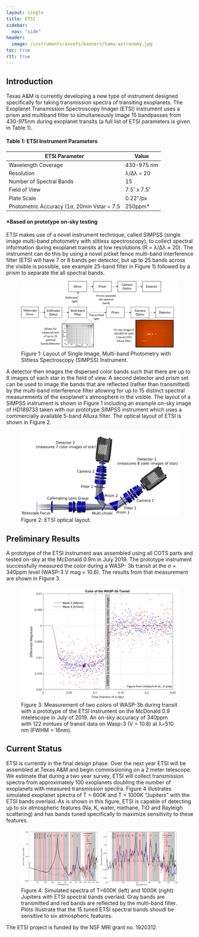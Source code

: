 ```yaml
---
layout: single
title: ETSI
sidebar:
  nav: "side"
header:
  image: /instruments/assets/banners/tamu-astronomy.jpg
toc: true
rtt: true
---
```

## Introduction
Texas A&amp;M is currently developing a new type of instrument designed specifically for taking
transmission spectra of transiting exoplanets. The Exoplanet Transmission Spectroscopy Imager (ETSI)
instrument uses a prism and multiband filter to simultaneously image 15 bandpasses from 430-975nm
during exoplanet transits (a full list of ETSI parameters is given in Table 1).

#### Table 1: ETSI Instrument Parameters

|ETSI Parameter|Value|
|------|------|
|Wavelength Coverage|430-975 nm|
|Resolution|&lambda;/&Delta;&lambda; = 20|
|Number of Spectral Bands|15|
|Field of View|7.5' x 7.5'|
|Plate Scale|0.22"/px|
|Photometric Accuracy (1&sigma;, 20min Vstar = 7.5|250ppm*|

#### *Based on prototype on-sky testing

ETSI makes use of a novel instrument technique, called SIMPSS (single image multi-band photometry
with slitless spectroscopy), to collect spectral information during exoplanet transits at low resolutions (R
= λ/Δλ ≈ 20). The instrument can do this by using a novel picket fence multi-band interference filter (ETSI
will have 7 or 8 bands per detector, but up to 25 bands across the visible is possible, see example 25-band filter in Figure 1) followed by a prism to separate the all spectral bands.
<figure>
  <a href="/instruments/assets/etsi/Figure1_blockDiagram.jpg" target="_blank"><img src="/instruments/assets/etsi/Figure1_blockDiagram.jpg" alt="Block Diagram"></a>
  <figcaption>Figure 1: Layout of Single Image, Multi-band Photometry with Slitless Spectroscopy (SIMPSS) Instrument.</figcaption>
</figure>
A detector then images the dispersed color bands such that there are up to 8 images of each star in the field of view. A second detector and prism set can be used to image the bands that are reflected (rather than transmitted) by
the multi-band interference filter allowing for up to 15 distinct spectral measurements of the
exoplanet&#39;s atmosphere in the visible. The layout of a SIMPSS instrument is shown in Figure 1 including
an example on-sky image of HD189733 taken with our prototype SIMPSS instrument which uses a
commercially available 5-band Alluxa filter. The optical layout of ETSI is shown in Figure 2.
<figure>
  <a href="/instruments/assets/etsi/Figure2_OpticalLayout.jpg" target="_blank"><img src="/instruments/assets/etsi/Figure2_OpticalLayout.jpg" alt="Optical Layout"></a>
  <figcaption>Figure 2: ETSI optical layout.</figcaption>
</figure>

## Preliminary Results
A prototype of the ETSI instrument was assembled using all COTS parts and tested on-sky at the
McDonald 0.9m in July 2019. The prototype instrument successfully measured the color during a WASP-
3b transit at the σ = 340ppm level (WASP-3 V mag = 10.6). The results from that measurement are shown
in Figure 3.
<figure>
  <a href="/instruments/assets/etsi/Figure3_OnSkyData.jpg" target="_blank"><img src="/instruments/assets/etsi/Figure3_OnSkyData.jpg" alt="On Sky Data"></a>
  <figcaption>Figure 3: Measurement of two colors of WASP-3b during transit with a prototype of the ETSI instrument on the McDonald 0.9 mtelescope in July of 2019.  An on-sky accuracy of 340ppm with 122 mintues of transit data on Wasp-3 (V = 10.6) at &lambda;=510 nm (FWHM = 16nm).</figcaption>
</figure>

## Current Status
ETSI is currently in the final design phase. Over the next year ETSI will be assembled at Texas A&amp;M and
begin commissioning on a 2 meter telescope. We estimate that during a two year survey, ETSI will
collect transmission spectra from approximately 100 exoplanets doubling the number of exoplanets
with measured transmission spectra. Figure 4 illustrates simulated exoplanet spectra of T = 600K and T =
1000K “Jupiters” with the ETSI bands overlaid. As is shown in this figure, ETSI is capable of detecting up
to six atmospheric features (Na, K, water, methane, TiO and Rayleigh scattering) and has bands tuned
specifically to maximize sensitivity to these features.
<figure>
  <a href="/instruments/assets/etsi/Figure4_SimExoplanetSpectra.jpg" target="_blank"><img src="/instruments/assets/etsi/Figure4_SimExoplanetSpectra.jpg" alt="Simulated Spectra"></a>
  <figcaption>Figure 4: Simulated spectra of T=600K (left) and 1000K (right) Jupiters with ETSI spectral bands overlaid. Gray bands are transmitted and red bands are reflected by the multi-band filter.  Plots illustrate that the 15 tuned ETSI spectral bands shoudl be sensitive to six atmospheric features.</figcaption>
</figure>
The ETSI project is funded by the NSF MRI grant no. 1920312.